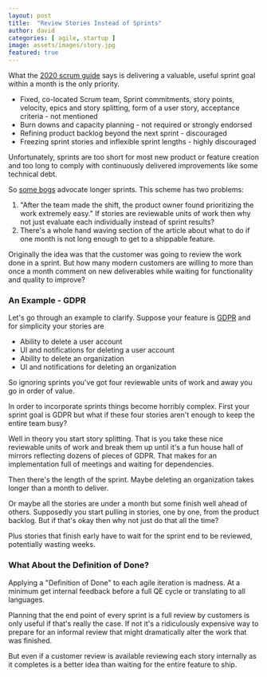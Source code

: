 ```yaml
---
layout: post
title:  "Review Stories Instead of Sprints"
author: david
categories: [ agile, startup ]
image: assets/images/story.jpg
featured: true
---
```

What the [2020 scrum guide](https://scrumguides.org/scrum-guide.html) says is delivering a valuable, 
useful sprint goal within a month is the only priority.

* Fixed, co-located Scrum team, Sprint commitments, story points, velocity, epics and story 
  splitting, form of a user story, acceptance criteria - not mentioned
* Burn downs and capacity planning - not required or strongly endorsed
* Refining product backlog beyond the next sprint - discouraged
* Freezing sprint stories and inflexible sprint lengths - highly discouraged

Unfortunately, sprints are too short for most new product or feature creation and too long to 
comply with continuously delivered improvements like some technical debt.

So [some bogs](https://techbeacon.com/app-dev-testing/seduction-two-week-sprint) advocate longer sprints. 
This scheme has two problems:
1. "After the team made the shift, the product owner found prioritizing the work extremely easy." If 
stories are reviewable units of work then why not just evaluate each individually instead of sprint 
   results? 
2. There's a whole hand waving section of the article about what to do if one month is not long enough
to get to a shippable feature.

Originally the idea was that the customer was going to review the work done in a sprint. But how many modern customers 
are willing to more than once a month comment on new deliverables while waiting for functionality and quality to 
improve?
   
### An Example - GDPR
   
Let's go through an example to clarify. Suppose your feature is [GDPR](https://en.wikipedia.org/wiki/General_Data_Protection_Regulation)
and for simplicity your stories are
* Ability to delete a user account
* UI and notifications for deleting a user account
* Ability to delete an organization
* UI and notifications for deleting an organization

So ignoring sprints you've got four reviewable units of work and away you go in order of value. 

In order to incorporate sprints things become horribly complex. First your sprint goal is GDPR but what 
if these four stories aren't enough to keep the entire team busy?

Well in theory you start story splitting. That is you take these nice reviewable units of work and 
break them up until it's a fun house hall of mirrors reflecting dozens of pieces of GDPR. That makes for an 
implementation full of meetings and waiting for dependencies.

Then there's the length of the sprint. Maybe deleting an organization takes longer than a month to deliver.

Or maybe all the stories are under a month but some finish well ahead of others. Supposedly you start
pulling in stories, one by one, from the product backlog. But if that's okay then why not just do that
all the time?

Plus stories that finish early have to wait for the sprint end to be reviewed, potentially wasting weeks.

### What About the Definition of Done?

Applying a "Definition of Done" to each agile iteration is madness. At a minimum get internal feedback
before a full QE cycle or translating to all languages.

Planning that the end point of every sprint is a full review by customers is only useful if that's really
the case. If not it's a ridiculously expensive way to prepare for an informal review that might dramatically
alter the work that was finished.

But even if a customer review is available reviewing each story internally as it completes is a better
idea than waiting for the entire feature to ship.